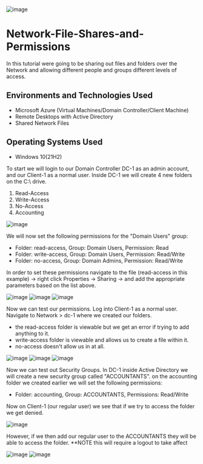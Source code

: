 ![image](https://user-images.githubusercontent.com/111653930/236330155-0a4f433f-f22d-4af6-a88e-3e192dc9a261.png)


<h1>Network-File-Shares-and-Permissions</h1>
In this tutorial were going to be sharing out files and folders over the Network and allowing different people and groups different levels of access.

<h2>Environments and Technologies Used</h2>

- Microsoft Azure (Virtual Machines/Domain Controller/Client Machine)
- Remote Desktops with Active Directory
- Shared Network Files

<h2>Operating Systems Used </h2>

- Windows 10(21H2)

<p>
To start we will login to our Domain Controller DC-1 as an admin account, and our Client-1 as a normal user. Inside DC-1 we will create 4 new folders on the C:\ drive. 
  
  1. Read-Access
  2. Write-Access
  3. No-Access
  4. Accounting
</p>

![image](https://user-images.githubusercontent.com/111653930/236332672-05b594de-e8d5-469e-81d9-f6d3ce785c3e.png)

<p>
We will now set the following permissions for the "Domain Users" group:
  
 - Folder: read-access, Group: Domain Users, Permission: Read
 - Folder: write-access, Group: Domain Users, Permission: Read/Write
 - Folder: no-access, Group: Domain Admins, Permission: Read/Write
  
  
  In order to set these permissions navigate to the file (read-access in this example) -> right click Properties -> Sharing -> and add the appropriate parameters based on the list above.
  
</p>

![image](https://user-images.githubusercontent.com/111653930/236337087-3eda95d0-e849-41af-972e-9904ad1c13fc.png)
![image](https://user-images.githubusercontent.com/111653930/236337103-b5ecc273-7d36-4c75-832e-5e8eecf7723e.png)
![image](https://user-images.githubusercontent.com/111653930/236337134-8b87996b-fd48-4bf4-989c-82d350915f99.png)

<p>
Now we can test our permissions. Log into Client-1 as a normal user. Navigate to Network > dc-1 where we created our folders. 
  
- the read-access folder is viewable but we get an error if trying to add anything to it.
- write-access folder is viewable and allows us to create a file within it. 
- no-access doesn't allow us in at all.
</p>


![image](https://user-images.githubusercontent.com/111653930/236338639-8b80d97b-bf48-4e24-8369-633ac4aa9918.png)
![image](https://user-images.githubusercontent.com/111653930/236338660-857cfbac-0351-4a0b-bd2e-6b2af2fb53f4.png)
![image](https://user-images.githubusercontent.com/111653930/236338695-0b43d11a-3905-48f4-a64c-4c6a622f108d.png)


<p>
Now we can test out Security Groups. In DC-1 inside Active Directory we will create a new security group called "ACCOUNTANTS". on the accounting folder we created earlier we will set the following permissions:
  
- Folder: accounting, Group: ACCOUNTANTS, Permissions: Read/Write

Now on Client-1 (our regular user) we see that if we try to access the folder we get denied. 
  </p>
  
  ![image](https://user-images.githubusercontent.com/111653930/236340905-716fc7b5-bd56-4f8d-9151-19135bb84b38.png)
  

However, if we then add our regular user to the ACCOUNTANTS they will be able to access the folder. **NOTE this will require a logout to take affect

![image](https://user-images.githubusercontent.com/111653930/236341919-f256e7a1-9a38-4320-9531-89b69125be3b.png)
![image](https://user-images.githubusercontent.com/111653930/236341946-3723ff14-aeb2-4f09-a475-27fa5ceeceab.png)




  
